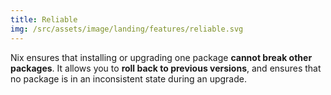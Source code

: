 ```yaml
---
title: Reliable
img: /src/assets/image/landing/features/reliable.svg
---
```


Nix ensures that installing or upgrading one package **cannot break other packages**. It allows you to **roll back to previous versions**, and ensures that no package is in an inconsistent state during an upgrade.
